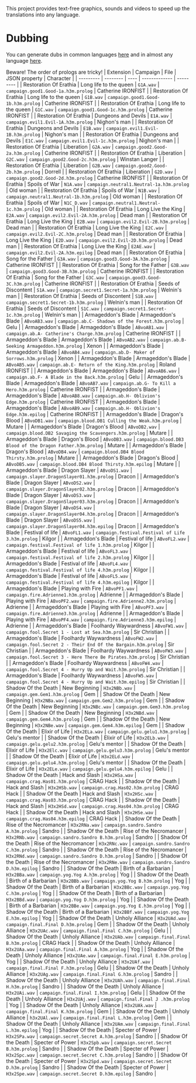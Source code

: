 This project provides text-free graphics, sounds and videos to speed up the translations into any language.

# Dubbing
You can generate dubs in common languages [here](https://huggingface.co/spaces/coqui/xtts) and in almost any language [here](https://huggingface.co/spaces/Brasd99/TTS-Voice-Cloner).

Beware! The order of prologs are tricky!
| Extension | Campaign | File | JSON property | Character |
| --------- | -------- | ---- | ------------- | --------- |
| Restoration Of Erathia | Long life to the queen | `G1A.wav` | `campaign.good1.Good-1a.h3m.prolog` | Catherine IRONFIST |
| Restoration Of Erathia | Long life to the queen | `G1B.wav` | `campaign.good1.Good-1b.h3m.prolog` | Catherine IRONFIST |
| Restoration Of Erathia | Long life to the queen | `G1C.wav` | `campaign.good1.Good-1c.h3m.prolog` | Catherine IRONFIST |
| Restoration Of Erathia | Dungeons and Devils | `E1A.wav` | `campaign.evil1.Evil-1A.h3m.prolog` | Nighon's man |
| Restoration Of Erathia | Dungeons and Devils | `E1B.wav` | `campaign.evil1.Evil-1B.h3m.prolog` | Nighon's man |
| Restoration Of Erathia | Dungeons and Devils | `E1C.wav` | `campaign.evil1.Evil-1c.h3m.prolog` | Nighon's man |
| Restoration Of Erathia | Liberation | `G2A.wav` | `campaign.good2.Good-2a.h3m.prolog` | Catherine IRONFIST |
| Restoration Of Erathia | Liberation | `G2C.wav` | `campaign.good2.Good-2c.h3m.prolog` | Winstan Langer |
| Restoration Of Erathia | Liberation | `G2B.wav` | `campaign.good2.Good-2b.h3m.prolog` | Dorrell |
| Restoration Of Erathia | Liberation | `G2D.wav` | `campaign.good2.Good-2d.h3m.prolog` | Catherine IRONFIST |
| Restoration Of Erathia | Spoils of War | `N1A.wav` | `campaign.neutral1.Neutral-1a.h3m.prolog` | Old woman |
| Restoration Of Erathia | Spoils of War | `N1B.wav` | `campaign.neutral1.Neutral-1b.h3m.prolog` | Old woman |
| Restoration Of Erathia | Spoils of War | `N1C_D.wav` | `campaign.neutral1.Neutral-1c.h3m.prolog` | Old woman |
| Restoration Of Erathia | Long Live the King | `E2A.wav` | `campaign.evil2.Evil-2A.h3m.prolog` | Dead man |
| Restoration Of Erathia | Long Live the King | `E2B.wav` | `campaign.evil2.Evil-2B.h3m.prolog` | Dead man |
| Restoration Of Erathia | Long Live the King | `E2C.wav` | `campaign.evil2.Evil-2C.h3m.prolog` | Dead man |
| Restoration Of Erathia | Long Live the King | `E2D.wav` | `campaign.evil2.Evil-2D.h3m.prolog` | Dead man |
| Restoration Of Erathia | Long Live the King | `E2AE.wav` | `campaign.evil2.Evil-2A.h3m.epilog` |  Dead man |
| Restoration Of Erathia | Song for the Father | `G3A.wav` | `campaign.good3.Good-3A.h3m.prolog` | Catherine IRONFIST |
| Restoration Of Erathia | Song for the Father | `G3B.wav` | `campaign.good3.Good-3B.h3m.prolog` | Catherine IRONFIST |
| Restoration Of Erathia | Song for the Father | `G3C.wav` | `campaign.good3.Good-3C.h3m.prolog` | Catherine IRONFIST |
| Restoration Of Erathia | Seeds of Discontent | `S1A.wav` | `campaign.secret1.Secret-1a.h3m.prolog` | Welnin's man |
| Restoration Of Erathia | Seeds of Discontent | `S1B.wav` | `campaign.secret1.Secret-1b.h3m.prolog` | Welnin's man |
| Restoration Of Erathia | Seeds of Discontent | `S1C.wav` | `campaign.secret1.Secret-1c.h3m.prolog` | Welnin's man |
| Armageddon's Blade | Armageddon's Blade | `ABvoAB3.wav` | `campaign.ab.C- Shadows of the Forest.h3m.prolog` | Gelu |
| Armageddon's Blade | Armageddon's Blade | `ABvoAB1.wav` | `campaign.ab.A- Catherine's Charge.h3m.prolog` | Catherine IRONFIST |
| Armageddon's Blade | Armageddon's Blade | `ABvoAB2.wav` | `campaign.ab.B- Seeking Armageddon.h3m.prolog` | Xenon |
| Armageddon's Blade | Armageddon's Blade | `ABvoAB4.wav` | `campaign.ab.D- Maker of Sorrows.h3m.prolog` | Xenon |
| Armageddon's Blade | Armageddon's Blade | `ABvoAB5.wav` | `campaign.ab.E- Return of the King.h3m.prolog` | Roland IRONFIST |
| Armageddon's Blade | Armageddon's Blade | `ABvoAB6.wav` | `campaign.ab.F- A Blade in the Back.h3m.prolog` | Gelu |
| Armageddon's Blade | Armageddon's Blade | `ABvoAB7.wav` | `campaign.ab.G- To Kill a Hero.h3m.prolog` | Catherine IRONFIST |
| Armageddon's Blade | Armageddon's Blade | `ABvoAB8.wav` | `campaign.ab.H- Oblivion's Edge.h3m.prolog` | Catherine IRONFIST |
| Armageddon's Blade | Armageddon's Blade | `ABvoAB9.wav` | `campaign.ab.H- Oblivion's Edge.h3m.epilog` | Catherine IRONFIST |
| Armageddon's Blade | Dragon's Blood | `ABvoDB1.wav` | `campaign.blood.DB1 Culling the Weak.h3m.prolog` | Mutare |
| Armageddon's Blade | Dragon's Blood | `ABvoDB2.wav` | `campaign.blood.DB2 Savaging the Scavengers.h3m.prolog` | Mutare |
| Armageddon's Blade | Dragon's Blood | `ABvoDB3.wav` | `campaign.blood.DB3 Blood of the Dragon Father.h3m.prolog` | Mutare |
| Armageddon's Blade | Dragon's Blood | `ABvoDB4.wav` | `campaign.blood.DB4 Blood Thirsty.h3m.prolog` | Mutare |
| Armageddon's Blade | Dragon's Blood | `ABvoDB5.wav` | `campaign.blood.DB4 Blood Thirsty.h3m.epilog` | Mutare |
| Armageddon's Blade | Dragon Slayer | `ABvoDS1.wav` | `campaign.slayer.DragonSlayer01.h3m.prolog` | Dracon |
| Armageddon's Blade | Dragon Slayer | `ABvoDS2.wav` | `campaign.slayer.DragonSlayer02.h3m.prolog` | Dracon |
| Armageddon's Blade | Dragon Slayer | `ABvoDS3.wav` | `campaign.slayer.DragonSlayer03.h3m.prolog` | Dracon |
| Armageddon's Blade | Dragon Slayer | `ABvoDS4.wav` | `campaign.slayer.DragonSlayer04.h3m.prolog` | Dracon |
| Armageddon's Blade | Dragon Slayer | `ABvoDS5.wav` | `campaign.slayer.DragonSlayer04.h3m.epilog` | Dracon |
| Armageddon's Blade | Festival of life | `ABvoFL1.wav` | `campaign.festival.Festival of Life 3.h3m.prolog` | Kilgor |
| Armageddon's Blade | Festival of life | `ABvoFL2.wav` | `campaign.festival.Festival of life 1.h3m.prolog` | Kilgor |
| Armageddon's Blade | Festival of life | `ABvoFL3.wav` | `campaign.festival.Festival of life 2.h3m.prolog` | Kilgor |
| Armageddon's Blade | Festival of life | `ABvoFL4.wav` | `campaign.festival.Festival of life 4.h3m.prolog` | Kilgor |
| Armageddon's Blade | Festival of life | `ABvoFL5.wav` | `campaign.festival.Festival of life 4.h3m.epilog` | Kilgor |
| Armageddon's Blade | Playing with Fire | `ABvoPF1.wav` | `campaign.fire.Adrienne1.h3m.prolog` | Adrienne |
| Armageddon's Blade | Playing with Fire | `ABvoPF2.wav` | `campaign.fire.Adrienne2.h3m.prolog` | Adrienne |
| Armageddon's Blade | Playing with Fire | `ABvoPF3.wav` | `campaign.fire.Adrienne3.h3m.prolog` | Adrienne |
| Armageddon's Blade | Playing with Fire | `ABvoPF4.wav` | `campaign.fire.Adrienne3.h3m.epilog` | Adrienne |
| Armageddon's Blade | Foolhardy Waywardness | `ABvoFW1.wav` | `campaign.fool.Secret 1 - Lost at Sea.h3m.prolog` | Sir Christian |
| Armageddon's Blade | Foolhardy Waywardness | `ABvoFW2.wav` | `campaign.fool.Secret 2 - Their End Of the Bargain.h3m.prolog` | Sir Christian |
| Armageddon's Blade | Foolhardy Waywardness | `ABvoFW3.wav` | `campaign.fool.Secret 3 - Here There Be Pirates.h3m.prolog` | Sir Christian |
| Armageddon's Blade | Foolhardy Waywardness | `ABvoFW4.wav` | `campaign.fool.Secret 4 - Hurry Up and Wait.h3m.prolog` | Sir Christian |
| Armageddon's Blade | Foolhardy Waywardness | `ABvoFW5.wav` | `campaign.fool.Secret 4 - Hurry Up and Wait.h3m.epilog` | Sir Christian |
| Shadow Of the Death | New Beginning | `H3x2NBb.wav` | `campaign.gem.Gem1.h3m.prolog` | Gem |
| Shadow Of the Death | New Beginning | `H3x2NBa.wav` | `campaign.gem.Gem2.h3m.prolog` | Gem |
| Shadow Of the Death | New Beginning | `H3x2NBc.wav` | `campaign.gem.Gem3.h3m.prolog` | Gem |
| Shadow Of the Death | New Beginning | `H3x2NBd.wav` | `campaign.gem.Gem4.h3m.prolog` | Gem |
| Shadow Of the Death | New Beginning | `H3x2NBe.wav` | `campaign.gem.Gem4.h3m.epilog` | Gem |
| Shadow Of the Death | Elixir of Life | `H3x2ELa.wav` | `campaign.gelu.gelu1.h3m.prolog` | Gelu's mentor |
| Shadow Of the Death | Elixir of Life | `H3x2ELb.wav` | `campaign.gelu.gelu2.h3m.prolog` | Gelu's mentor |
| Shadow Of the Death | Elixir of Life | `H3x2Elc.wav` | `campaign.gelu.gelu3.h3m.prolog` | Gelu's mentor |
| Shadow Of the Death | Elixir of Life | `H3x2ELd.wav` | `campaign.gelu.gelu4.h3m.prolog` | Gelu's mentor |
| Shadow Of the Death | Elixir of Life | `H3x2ELe.wav` | `campaign.gelu.gelu4.h3m.epilog` | Gelu |
| Shadow Of the Death | Hack and Slash | `H3x2HSa.wav` | `campaign.crag.Has01.h3m.prolog` | CRAG Hack |
| Shadow Of the Death | Hack and Slash | `H3x2HSb.wav` | `campaign.crag.Has02.h3m.prolog` | CRAG Hack |
| Shadow Of the Death | Hack and Slash | `H3x2HSc.wav` | `campaign.crag.Has03.h3m.prolog` | CRAG Hack |
| Shadow Of the Death | Hack and Slash | `H3x2HSd.wav` | `campaign.crag.Has04.h3m.prolog` | CRAG Hack |
| Shadow Of the Death | Hack and Slash | `H3x2HSe.wav` | `campaign.crag.Has04.h3m.epilog` | CRAG Hack |
| Shadow Of the Death | Rise of the Necromancer | `H3x2RNa.wav` | `campaign.sandro.Sandro A.h3m.prolog` | Sandro |
| Shadow Of the Death | Rise of the Necromancer | `H3x2RNb.wav` | `campaign.sandro.Sandro B.h3m.prolog` | Sandro |
| Shadow Of the Death | Rise of the Necromancer | `H3x2RNc.wav` | `campaign.sandro.Sandro C.h3m.prolog` | Sandro |
| Shadow Of the Death | Rise of the Necromancer | `H3x2RNd.wav` | `campaign.sandro.Sandro D.h3m.prolog` | Sandro |
| Shadow Of the Death | Rise of the Necromancer | `H3x2RNe.wav` | `campaign.sandro.Sandro D.h3m.epilog` | Sandro |
| Shadow Of the Death | Birth of a Barbarian | `H3x2BBa.wav` | `campaign.yog.Yog A.h3m.prolog` | Yog |
| Shadow Of the Death | Birth of a Barbarian | `H3x2BBb.wav` | `campaign.yog.Yog B.h3m.prolog` | Yog |
| Shadow Of the Death | Birth of a Barbarian | `H3x2BBc.wav` | `campaign.yog.Yog C.h3m.prolog` | Yog |
| Shadow Of the Death | Birth of a Barbarian | `H3x2BBd.wav` | `campaign.yog.Yog D.h3m.prolog` | Yog |
| Shadow Of the Death | Birth of a Barbarian | `H3x2BBe.wav` | `campaign.yog.Yog E.h3m.prolog` | Yog |
| Shadow Of the Death | Birth of a Barbarian | `H3x2BBf.wav` | `campaign.yog.Yog E.h3m.epilog` | Yog |
| Shadow Of the Death | Unholy Alliance | `H3x2UAd.wav` | `campaign.final.Final D.h3m.prolog` | Gem |
| Shadow Of the Death | Unholy Alliance | `H3x2UAc.wav` | `campaign.final.Final C.h3m.prolog` | Gelu |
| Shadow Of the Death | Unholy Alliance | `H3x2UAb.wav` | `campaign.final.Final B.h3m.prolog` | CRAG Hack |
| Shadow Of the Death | Unholy Alliance | `H3x2UAa.wav` | `campaign.final.Final A.h3m.prolog` | Yog |
| Shadow Of the Death | Unholy Alliance | `H3x2UAe.wav` | `campaign.final.Final E.h3m.prolog` | Yog |
| Shadow Of the Death | Unholy Alliance | `H3x2UAf.wav` | `campaign.final.Final F.h3m.prolog` | Gelu |
| Shadow Of the Death | Unholy Alliance | `H3x2UAg.wav` | `campaign.final.Final G.h3m.prolog` | Sandro |
| Shadow Of the Death | Unholy Alliance | `H3x2UAh.wav` | `campaign.final.Final H.h3m.prolog` | Sandro |
| Shadow Of the Death | Unholy Alliance | `H3x2UAi.wav` | `campaign.final.Final I.h3m.prolog` | Gelu |
| Shadow Of the Death | Unholy Alliance | `H3x2UAj.wav` | `campaign.final.Final J .h3m.prolog` | Yog |
| Shadow Of the Death | Unholy Alliance | `H3x2UAk.wav` | `campaign.final.Final K.h3m.prolog` | Gem |
| Shadow Of the Death | Unholy Alliance | `h3x2UAl.wav` | `campaign.final.Final L.h3m.prolog` | Gem |
| Shadow Of the Death | Unholy Alliance | `H3x2UAm.wav` | `campaign.final.Final L.h3m.epilog` | Yog |
| Shadow Of the Death | Specter of Power | `H3x2SPa.wav` | `campaign.secret.Secret A.h3m.prolog` | Sandro |
| Shadow Of the Death | Specter of Power | `H3x2Spb.wav` | `campaign.secret.Secret B.h3m.prolog` | Sandro |
| Shadow Of the Death | Specter of Power | `H3x2Spc.wav` | `campaign.secret.Secret C.h3m.prolog` | Sandro |
| Shadow Of the Death | Specter of Power | `H3x2Spd.wav` | `campaign.secret.Secret D.h3m.prolog` | Sandro |
| Shadow Of the Death | Specter of Power | `H3x2Spe.wav` | `campaign.secret.Secret D.h3m.epilog` | Sandro |
